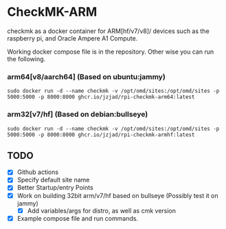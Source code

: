 # CheckMK-ARM
checkmk as a docker container for ARM[hf/v7/v8]/ devices such as the raspberry pi, and Oracle Ampere A1 Compute.


Working docker compose file is in the repository. Other wise you can run the following.

### arm64[v8/aarch64] (Based on ubuntu:jammy)

`sudo docker run -d --name checkmk -v /opt/omd/sites:/opt/omd/sites -p 5000:5000 -p 8000:8000 ghcr.io/jzjad/rpi-checkmk-arm64:latest`

### arm32[v7/hf] (Based on debian:bullseye)

`sudo docker run -d --name checkmk -v /opt/omd/sites:/opt/omd/sites -p 5000:5000 -p 8000:8000 ghcr.io/jzjad/rpi-checkmk-armhf:latest`


## TODO
- [X] Github actions
- [X] Specify default site name
- [X] Better Startup/entry Points
- [X] Work on building 32bit arm/v7/hf based on bullseye (Possibly test it on jammy)
    - [X] Add variables/args for distro, as well as cmk version
- [X] Example compose file and run commands.
